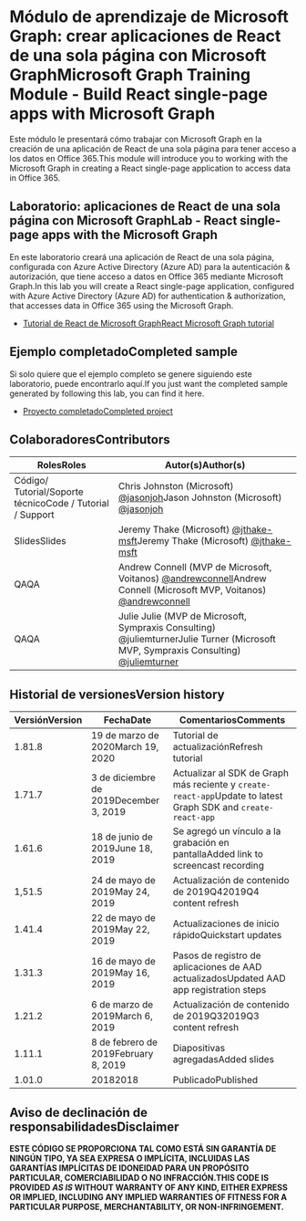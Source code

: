 # <a name="microsoft-graph-training-module---build-react-single-page-apps-with-microsoft-graph"></a><span data-ttu-id="a3597-101">Módulo de aprendizaje de Microsoft Graph: crear aplicaciones de React de una sola página con Microsoft Graph</span><span class="sxs-lookup"><span data-stu-id="a3597-101">Microsoft Graph Training Module - Build React single-page apps with Microsoft Graph</span></span>

<span data-ttu-id="a3597-102">Este módulo le presentará cómo trabajar con Microsoft Graph en la creación de una aplicación de React de una sola página para tener acceso a los datos en Office 365.</span><span class="sxs-lookup"><span data-stu-id="a3597-102">This module will introduce you to working with the Microsoft Graph in creating a React single-page application to access data in Office 365.</span></span>

## <a name="lab---react-single-page-apps-with-the-microsoft-graph"></a><span data-ttu-id="a3597-103">Laboratorio: aplicaciones de React de una sola página con Microsoft Graph</span><span class="sxs-lookup"><span data-stu-id="a3597-103">Lab - React single-page apps with the Microsoft Graph</span></span>

<span data-ttu-id="a3597-104">En este laboratorio creará una aplicación de React de una sola página, configurada con Azure Active Directory (Azure AD) para la autenticación & autorización, que tiene acceso a datos en Office 365 mediante Microsoft Graph.</span><span class="sxs-lookup"><span data-stu-id="a3597-104">In this lab you will create a React single-page application, configured with Azure Active Directory (Azure AD) for authentication & authorization, that accesses data in Office 365 using the Microsoft Graph.</span></span>

- [<span data-ttu-id="a3597-105">Tutorial de React de Microsoft Graph</span><span class="sxs-lookup"><span data-stu-id="a3597-105">React Microsoft Graph tutorial</span></span>](https://docs.microsoft.com/graph/training/react-tutorial)

## <a name="completed-sample"></a><span data-ttu-id="a3597-106">Ejemplo completado</span><span class="sxs-lookup"><span data-stu-id="a3597-106">Completed sample</span></span>

<span data-ttu-id="a3597-107">Si solo quiere que el ejemplo completo se genere siguiendo este laboratorio, puede encontrarlo aquí.</span><span class="sxs-lookup"><span data-stu-id="a3597-107">If you just want the completed sample generated by following this lab, you can find it here.</span></span>

- [<span data-ttu-id="a3597-108">Proyecto completado</span><span class="sxs-lookup"><span data-stu-id="a3597-108">Completed project</span></span>](demo)

## <a name="contributors"></a><span data-ttu-id="a3597-109">Colaboradores</span><span class="sxs-lookup"><span data-stu-id="a3597-109">Contributors</span></span>

|           <span data-ttu-id="a3597-110">Roles</span><span class="sxs-lookup"><span data-stu-id="a3597-110">Roles</span></span>           |                                           <span data-ttu-id="a3597-111">Autor(s)</span><span class="sxs-lookup"><span data-stu-id="a3597-111">Author(s)</span></span>                                           |
| ------------------------- | --------------------------------------------------------------------------------------------- |
| <span data-ttu-id="a3597-112">Código/ Tutorial/Soporte técnico</span><span class="sxs-lookup"><span data-stu-id="a3597-112">Code / Tutorial / Support</span></span> | <span data-ttu-id="a3597-113">Chris Johnston (Microsoft) [@jasonjoh](//github.com/jasonjoh)</span><span class="sxs-lookup"><span data-stu-id="a3597-113">Jason Johnston (Microsoft) [@jasonjoh](//github.com/jasonjoh)</span></span>                                 |
| <span data-ttu-id="a3597-114">Slides</span><span class="sxs-lookup"><span data-stu-id="a3597-114">Slides</span></span>                    | <span data-ttu-id="a3597-115">Jeremy Thake (Microsoft) [@jthake-msft](//github.com/jthake-msft)</span><span class="sxs-lookup"><span data-stu-id="a3597-115">Jeremy Thake (Microsoft) [@jthake-msft](//github.com/jthake-msft)</span></span>                             |
| <span data-ttu-id="a3597-116">QA</span><span class="sxs-lookup"><span data-stu-id="a3597-116">QA</span></span>                        | <span data-ttu-id="a3597-117">Andrew Connell (MVP de Microsoft, Voitanos) [@andrewconnell](//github.com/andrewconnell)</span><span class="sxs-lookup"><span data-stu-id="a3597-117">Andrew Connell (Microsoft MVP, Voitanos) [@andrewconnell](//github.com/andrewconnell)</span></span>         |
| <span data-ttu-id="a3597-118">QA</span><span class="sxs-lookup"><span data-stu-id="a3597-118">QA</span></span>                        | <span data-ttu-id="a3597-119">Julie Julie (MVP de Microsoft, [](//github.com/juliemturner) Sympraxis Consulting) @juliemturner</span><span class="sxs-lookup"><span data-stu-id="a3597-119">Julie Turner (Microsoft MVP, Sympraxis Consulting) [@juliemturner](//github.com/juliemturner)</span></span> |

## <a name="version-history"></a><span data-ttu-id="a3597-120">Historial de versiones</span><span class="sxs-lookup"><span data-stu-id="a3597-120">Version history</span></span>

| <span data-ttu-id="a3597-121">Versión</span><span class="sxs-lookup"><span data-stu-id="a3597-121">Version</span></span> |       <span data-ttu-id="a3597-122">Fecha</span><span class="sxs-lookup"><span data-stu-id="a3597-122">Date</span></span>       |              <span data-ttu-id="a3597-123">Comentarios</span><span class="sxs-lookup"><span data-stu-id="a3597-123">Comments</span></span>              |
| ------- | ---------------- | ---------------------------------- |
| <span data-ttu-id="a3597-124">1.8</span><span class="sxs-lookup"><span data-stu-id="a3597-124">1.8</span></span>     | <span data-ttu-id="a3597-125">19 de marzo de 2020</span><span class="sxs-lookup"><span data-stu-id="a3597-125">March 19, 2020</span></span>   | <span data-ttu-id="a3597-126">Tutorial de actualización</span><span class="sxs-lookup"><span data-stu-id="a3597-126">Refresh tutorial</span></span>                   |
| <span data-ttu-id="a3597-127">1.7</span><span class="sxs-lookup"><span data-stu-id="a3597-127">1.7</span></span>     | <span data-ttu-id="a3597-128">3 de diciembre de 2019</span><span class="sxs-lookup"><span data-stu-id="a3597-128">December 3, 2019</span></span> | <span data-ttu-id="a3597-129">Actualizar al SDK de Graph más reciente y `create-react-app`</span><span class="sxs-lookup"><span data-stu-id="a3597-129">Update to latest Graph SDK and `create-react-app`</span></span> |
| <span data-ttu-id="a3597-130">1.6</span><span class="sxs-lookup"><span data-stu-id="a3597-130">1.6</span></span>     | <span data-ttu-id="a3597-131">18 de junio de 2019</span><span class="sxs-lookup"><span data-stu-id="a3597-131">June 18, 2019</span></span>    | <span data-ttu-id="a3597-132">Se agregó un vínculo a la grabación en pantalla</span><span class="sxs-lookup"><span data-stu-id="a3597-132">Added link to screencast recording</span></span> |
| <span data-ttu-id="a3597-133">1,5</span><span class="sxs-lookup"><span data-stu-id="a3597-133">1.5</span></span>     | <span data-ttu-id="a3597-134">24 de mayo de 2019</span><span class="sxs-lookup"><span data-stu-id="a3597-134">May 24, 2019</span></span>     | <span data-ttu-id="a3597-135">Actualización de contenido de 2019Q4</span><span class="sxs-lookup"><span data-stu-id="a3597-135">2019Q4 content refresh</span></span>             |
| <span data-ttu-id="a3597-136">1.4</span><span class="sxs-lookup"><span data-stu-id="a3597-136">1.4</span></span>     | <span data-ttu-id="a3597-137">22 de mayo de 2019</span><span class="sxs-lookup"><span data-stu-id="a3597-137">May 22, 2019</span></span>     | <span data-ttu-id="a3597-138">Actualizaciones de inicio rápido</span><span class="sxs-lookup"><span data-stu-id="a3597-138">Quickstart updates</span></span>                 |
| <span data-ttu-id="a3597-139">1.3</span><span class="sxs-lookup"><span data-stu-id="a3597-139">1.3</span></span>     | <span data-ttu-id="a3597-140">16 de mayo de 2019</span><span class="sxs-lookup"><span data-stu-id="a3597-140">May 16, 2019</span></span>     | <span data-ttu-id="a3597-141">Pasos de registro de aplicaciones de AAD actualizados</span><span class="sxs-lookup"><span data-stu-id="a3597-141">Updated AAD app registration steps</span></span> |
| <span data-ttu-id="a3597-142">1.2</span><span class="sxs-lookup"><span data-stu-id="a3597-142">1.2</span></span>     | <span data-ttu-id="a3597-143">6 de marzo de 2019</span><span class="sxs-lookup"><span data-stu-id="a3597-143">March 6, 2019</span></span>    | <span data-ttu-id="a3597-144">Actualización de contenido de 2019Q3</span><span class="sxs-lookup"><span data-stu-id="a3597-144">2019Q3 content refresh</span></span>             |
| <span data-ttu-id="a3597-145">1.1</span><span class="sxs-lookup"><span data-stu-id="a3597-145">1.1</span></span>     | <span data-ttu-id="a3597-146">8 de febrero de 2019</span><span class="sxs-lookup"><span data-stu-id="a3597-146">February 8, 2019</span></span> | <span data-ttu-id="a3597-147">Diapositivas agregadas</span><span class="sxs-lookup"><span data-stu-id="a3597-147">Added slides</span></span>                       |
| <span data-ttu-id="a3597-148">1.0</span><span class="sxs-lookup"><span data-stu-id="a3597-148">1.0</span></span>     | <span data-ttu-id="a3597-149">2018</span><span class="sxs-lookup"><span data-stu-id="a3597-149">2018</span></span>             | <span data-ttu-id="a3597-150">Publicado</span><span class="sxs-lookup"><span data-stu-id="a3597-150">Published</span></span>                          |

## <a name="disclaimer"></a><span data-ttu-id="a3597-151">Aviso de declinación de responsabilidades</span><span class="sxs-lookup"><span data-stu-id="a3597-151">Disclaimer</span></span>

<span data-ttu-id="a3597-152">**ESTE CÓDIGO  SE PROPORCIONA TAL COMO ESTÁ SIN GARANTÍA DE NINGÚN TIPO, YA SEA EXPRESA O IMPLÍCITA, INCLUIDAS LAS GARANTÍAS IMPLÍCITAS DE IDONEIDAD PARA UN PROPÓSITO PARTICULAR, COMERCIABILIDAD O NO INFRACCIÓN.**</span><span class="sxs-lookup"><span data-stu-id="a3597-152">**THIS CODE IS PROVIDED *AS IS* WITHOUT WARRANTY OF ANY KIND, EITHER EXPRESS OR IMPLIED, INCLUDING ANY IMPLIED WARRANTIES OF FITNESS FOR A PARTICULAR PURPOSE, MERCHANTABILITY, OR NON-INFRINGEMENT.**</span></span>

